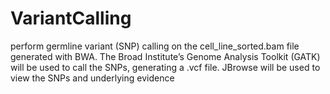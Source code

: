 # VariantCalling
perform germline variant (SNP) calling on the cell_line_sorted.bam file 
generated with BWA. The Broad Institute’s Genome Analysis
Toolkit (GATK) will be used to call the SNPs, generating a .vcf file. 
JBrowse will be used to view the SNPs and underlying evidence


